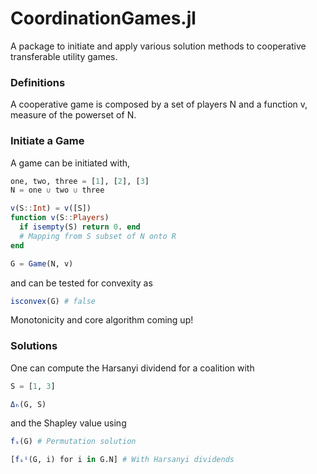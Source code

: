 # CoordinationGames.jl

A package to initiate and apply various solution methods to cooperative transferable utility games.

### Definitions 

A cooperative game is composed by a set of players N and a function v, measure of the powerset of N.

### Initiate a Game

A game can be initiated with, 

```julia
one, two, three = [1], [2], [3]
N = one ∪ two ∪ three

v(S::Int) = v([S])
function v(S::Players)
  if isempty(S) return 0. end
  # Mapping from S subset of N onto R
end

G = Game(N, v)
```

and can be tested for convexity as

```julia
isconvex(G) # false
```

Monotonicity and core algorithm coming up!

### Solutions

One can compute the Harsanyi dividend for a coalition with 

```julia
S = [1, 3]

Δₕ(G, S)
```

and the Shapley value using

```julia
fₛ(G) # Permutation solution

[fₛⁱ(G, i) for i in G.N] # With Harsanyi dividends

```

